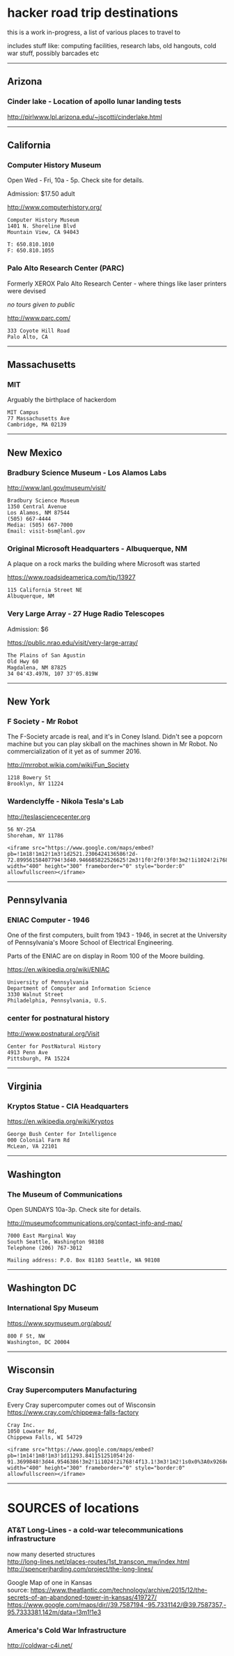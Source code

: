 # hacker road trip destinations

this is a work in-progress, a list of various places to travel to

includes stuff like: computing facilities, research labs, old hangouts, cold war stuff, possibly barcades etc

---

## Arizona

### Cinder lake - Location of apollo lunar landing tests
http://pirlwww.lpl.arizona.edu/~jscotti/cinderlake.html

---

## California

### Computer History Museum
Open Wed - Fri, 10a - 5p. Check site for details.<P>

Admission: $17.50 adult<P>

http://www.computerhistory.org/<P>

```
Computer History Museum
1401 N. Shoreline Blvd
Mountain View, CA 94043

T: 650.810.1010
F: 650.810.1055
```



### Palo Alto Research Center (PARC)

Formerly XEROX Palo Alto Research Center - where things like laser printers were devised<P>

*no tours given to public*<P>

http://www.parc.com/<BR>

```
333 Coyote Hill Road
Palo Alto, CA
```

---

## Massachusetts

### MIT
Arguably the birthplace of hackerdom<P>

```
MIT Campus
77 Massachusetts Ave
Cambridge, MA 02139
```

---

## New Mexico

### Bradbury Science Museum - Los Alamos Labs

http://www.lanl.gov/museum/visit/<br>

```
Bradbury Science Museum
1350 Central Avenue
Los Alamos, NM 87544
(505) 667-4444
Media: (505) 667-7000
Email: visit-bsm@lanl.gov
```

### Original Microsoft Headquarters - Albuquerque, NM

A plaque on a rock marks the building where Microsoft was started<P>

https://www.roadsideamerica.com/tip/13927

```
115 California Street NE 
Albuquerque, NM
```



### Very Large Array - 27 Huge Radio Telescopes

Admission: $6<P>

https://public.nrao.edu/visit/very-large-array/


```
The Plains of San Agustin
Old Hwy 60
Magdalena, NM 87825
34 04'43.497N, 107 37'05.819W
```

---

## New York

### F Society - Mr Robot

The F-Society arcade is real, and it's in Coney Island.  Didn't see a popcorn machine but you can play skiball on the machines shown in Mr Robot. No commercialization of it yet as of summer 2016.<P>

http://mrrobot.wikia.com/wiki/Fun_Society

```
1218 Bowery St
Brooklyn, NY 11224
```


### Wardenclyffe - Nikola Tesla's Lab<br>

http://teslasciencecenter.org<br>

```
56 NY-25A
Shoreham, NY 11786
```

```
<iframe src="https://www.google.com/maps/embed?pb=!1m18!1m12!1m3!1d2521.2306424136586!2d-72.89956158407794!3d40.946685822526625!2m3!1f0!2f0!3f0!3m2!1i1024!2i768!4f13.1!3m3!1m2!1s0x89e85d553187b729%3A0x191302f086c56e3b!2sWardenclyffe!5e1!3m2!1sen!2sus!4v1507149070890" width="400" height="300" frameborder="0" style="border:0" allowfullscreen></iframe>
```
---

## Pennsylvania

### ENIAC Computer - 1946
One of the first computers, built from 1943 - 1946, in secret at the University of Pennsylvania's Moore School of Electrical Engineering.<P>

Parts of the ENIAC are on display in Room 100 of the Moore building.<P>

https://en.wikipedia.org/wiki/ENIAC

```
University of Pennsylvania 
Department of Computer and Information Science
3330 Walnut Street 
Philadelphia, Pennsylvania, U.S.
```


### center for postnatural history

http://www.postnatural.org/Visit
```
Center for PostNatural History
4913 Penn Ave
Pittsburgh, PA 15224
```


---

## Virginia

### Kryptos Statue - CIA Headquarters

https://en.wikipedia.org/wiki/Kryptos

```
George Bush Center for Intelligence
000 Colonial Farm Rd
McLean, VA 22101
```

---

## Washington

### The Museum of Communications

Open SUNDAYS 10a-3p. Check site for details.

http://museumofcommunications.org/contact-info-and-map/<BR>
```
7000 East Marginal Way
South Seattle, Washington 98108
Telephone (206) 767-3012

Mailing address: P.O. Box 81103 Seattle, WA 98108
```
---

## Washington DC

### International Spy Museum

https://www.spymuseum.org/about/<BR>

```
800 F St, NW
Washington, DC 20004
```

---

## Wisconsin

### Cray Supercomputers Manufacturing

Every Cray supercomputer comes out of Wisconsin<BR>
https://www.cray.com/chippewa-falls-factory<BR>

```
Cray Inc.
1050 Lowater Rd,
Chippewa Falls, WI 54729
```


```
<iframe src="https://www.google.com/maps/embed?pb=!1m14!1m8!1m3!1d11293.841151251054!2d-91.3699848!3d44.9546386!3m2!1i1024!2i768!4f13.1!3m3!1m2!1s0x0%3A0x9268ee3b8318a077!2sCray+Inc.!5e0!3m2!1sen!2sus!4v1507140145986" width="400" height="300" frameborder="0" style="border:0" allowfullscreen></iframe>
```



---


# SOURCES of locations

### AT&T Long-Lines - a cold-war telecommunications infrastructure

now many deserted structures<BR>
http://long-lines.net/places-routes/1st_transcon_mw/index.html <BR>
http://spencerjharding.com/project/the-long-lines/


Google Map of one in Kansas<BR>
source: https://www.theatlantic.com/technology/archive/2015/12/the-secrets-of-an-abandoned-tower-in-kansas/419727/ <BR>
https://www.google.com/maps/dir//39.7587194,-95.7331142/@39.7587357,-95.7333381,142m/data=!3m1!1e3<P>


### America's Cold War Infrastructure

http://coldwar-c4i.net/




